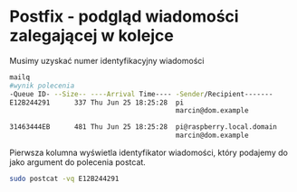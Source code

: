 Postfix - podgląd wiadomości zalegającej w kolejce
==================================================

Musimy uzyskać numer identyfikacyjny wiadomości

``` bash
mailq
#wynik polecenia
-Queue ID- --Size-- ----Arrival Time---- -Sender/Recipient-------
E12B244291      337 Thu Jun 25 18:25:28  pi
                                         marcin@dom.example

31463444EB      481 Thu Jun 25 18:25:28  pi@raspberry.local.domain
                                         marcin@dom.example
```

Pierwsza kolumna wyświetla identyfikator wiadomości, który podajemy do jako argument do polecenia postcat.

``` bash
sudo postcat -vq E12B244291
```